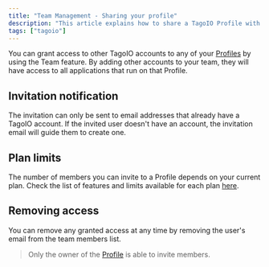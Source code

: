 ```yaml
---
title: "Team Management - Sharing your profile"
description: "This article explains how to share a TagoIO Profile with other TagoIO accounts using the Team feature, including invitation behavior, plan-based limits, and how to remove access."
tags: ["tagoio"]
---
```


You can grant access to other TagoIO accounts to any of your [Profiles](link-to-profiles) by using the Team feature. By adding other accounts to your team, they will have access to all applications that run on that Profile.

<!-- Image placeholder removed for build -->

## Invitation notification
The invitation can only be sent to email addresses that already have a TagoIO account. If the invited user doesn't have an account, the invitation email will guide them to create one.

## Plan limits
The number of members you can invite to a Profile depends on your current plan. Check the list of features and limits available for each plan [here](link-to-plan-features).

## Removing access
You can remove any granted access at any time by removing the user's email from the team members list.

> Only the owner of the [Profile](link-to-profile) is able to invite members.